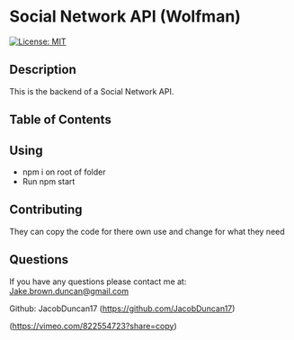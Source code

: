 # Social Network API (Wolfman)

  [![License: MIT](https://img.shields.io/badge/License-MIT-yellow.svg)](https://opensource.org/licenses/MIT)

  ## Description

  This is the backend of a Social Network API.

  ## Table of Contents

  ## Using
  * npm i on root of folder
  * Run npm start

  ## Contributing

  They can copy the code for there own use and change for what they need

  ## Questions

  If you have any questions please contact me at: Jake.brown.duncan@gmail.com

  Github: JacobDuncan17 (https://github.com/JacobDuncan17)
  
  (https://vimeo.com/822554723?share=copy)
  

